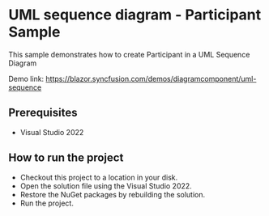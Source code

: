 # UML sequence diagram - Participant Sample

This sample demonstrates how to create Participant in a UML Sequence Diagram

Demo link:
https://blazor.syncfusion.com/demos/diagramcomponent/uml-sequence

## Prerequisites

* Visual Studio 2022

## How to run the project

* Checkout this project to a location in your disk.
* Open the solution file using the Visual Studio 2022.
* Restore the NuGet packages by rebuilding the solution.
* Run the project.
